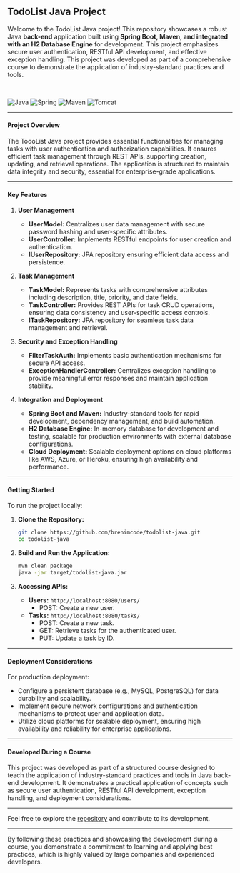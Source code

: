 ## TodoList Java Project

Welcome to the TodoList Java project! This repository showcases a robust Java **back-end** application built using **Spring Boot, Maven, and integrated with an H2 Database Engine** for development. This project emphasizes secure user authentication, RESTful API development, and effective exception handling. This project was developed as part of a comprehensive course to demonstrate the application of industry-standard practices and tools.

<br>

![Java](https://img.shields.io/badge/java-%23ED8B00.svg?style=for-the-badge&logo=openjdk&logoColor=white) ![Spring](https://img.shields.io/badge/spring-%236DB33F.svg?style=for-the-badge&logo=spring&logoColor=white) ![Maven](https://img.shields.io/badge/ApacheMaven-C71A36?logo=apachemaven&logoColor=white&style=for-the-badge) ![Tomcat](https://img.shields.io/badge/ApacheTomcat-F8DC75?logo=apachetomcat&logoColor=black&style=for-the-badge)

---

#### Project Overview

The TodoList Java project provides essential functionalities for managing tasks with user authentication and authorization capabilities. It ensures efficient task management through REST APIs, supporting creation, updating, and retrieval operations. The application is structured to maintain data integrity and security, essential for enterprise-grade applications.

---

#### Key Features

1. **User Management**
   - **UserModel:** Centralizes user data management with secure password hashing and user-specific attributes.
   - **UserController:** Implements RESTful endpoints for user creation and authentication.
   - **IUserRepository:** JPA repository ensuring efficient data access and persistence.

2. **Task Management**
   - **TaskModel:** Represents tasks with comprehensive attributes including description, title, priority, and date fields.
   - **TaskController:** Provides REST APIs for task CRUD operations, ensuring data consistency and user-specific access controls.
   - **ITaskRepository:** JPA repository for seamless task data management and retrieval.

3. **Security and Exception Handling**
   - **FilterTaskAuth:** Implements basic authentication mechanisms for secure API access.
   - **ExceptionHandlerController:** Centralizes exception handling to provide meaningful error responses and maintain application stability.

4. **Integration and Deployment**
   - **Spring Boot and Maven:** Industry-standard tools for rapid development, dependency management, and build automation.
   - **H2 Database Engine:** In-memory database for development and testing, scalable for production environments with external database configurations.
   - **Cloud Deployment:** Scalable deployment options on cloud platforms like AWS, Azure, or Heroku, ensuring high availability and performance.

---

#### Getting Started

To run the project locally:

1. **Clone the Repository:**
   ```sh
   git clone https://github.com/brenimcode/todolist-java.git
   cd todolist-java
   ```

2. **Build and Run the Application:**
   ```sh
   mvn clean package
   java -jar target/todolist-java.jar
   ```

3. **Accessing APIs:**
   - **Users:** `http://localhost:8080/users/`
     - POST: Create a new user.
   - **Tasks:** `http://localhost:8080/tasks/`
     - POST: Create a new task.
     - GET: Retrieve tasks for the authenticated user.
     - PUT: Update a task by ID.

---

#### Deployment Considerations

For production deployment:
- Configure a persistent database (e.g., MySQL, PostgreSQL) for data durability and scalability.
- Implement secure network configurations and authentication mechanisms to protect user and application data.
- Utilize cloud platforms for scalable deployment, ensuring high availability and reliability for enterprise applications.

---

#### Developed During a Course

This project was developed as part of a structured course designed to teach the application of industry-standard practices and tools in Java back-end development. It demonstrates a practical application of concepts such as secure user authentication, RESTful API development, exception handling, and deployment considerations.

---

Feel free to explore the [repository](https://github.com/brenimcode/todolist-java) and contribute to its development.

---

By following these practices and showcasing the development during a course, you demonstrate a commitment to learning and applying best practices, which is highly valued by large companies and experienced developers.
